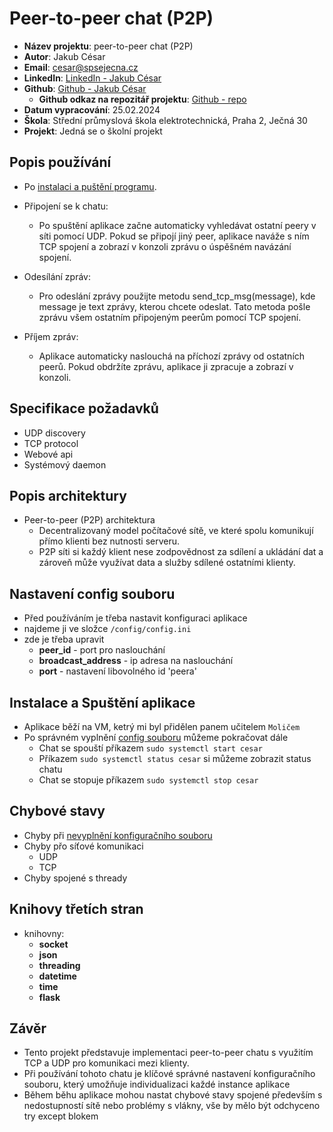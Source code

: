 # Peer-to-peer chat (P2P)
- **Název projektu**: peer-to-peer chat (P2P)
- **Autor**: Jakub César
- **Email**: cesar@spsejecna.cz
- **LinkedIn**: [LinkedIn - Jakub César](https://tr.linkedin.com/in/jakub-c%C3%A9sar-714584243)
- **Github**: [Github - Jakub César](https://github.com/cesarjakub)
    - **Github odkaz na repozitář projektu**: [Github - repo](https://github.com/cesarjakub/alpha_4)
- **Datum vypracování**: 25.02.2024
- **Škola**: Střední průmyslová škola elektrotechnická, Praha 2, Ječná 30 
- **Projekt**: Jedná se o školní projekt

## Popis používání
- Po [instalaci a puštění programu](#instalace-a-spuštění-aplikace).
- Připojení se k chatu:
  - Po spuštění aplikace začne automaticky vyhledávat ostatní peery v síti pomocí UDP.
  Pokud se připojí jiný peer, aplikace naváže s ním TCP spojení a zobrazí v konzoli zprávu o úspěšném navázání spojení.

- Odesílání zpráv:
  - Pro odeslání zprávy použijte metodu send_tcp_msg(message), kde message je text zprávy, kterou chcete odeslat.
  Tato metoda pošle zprávu všem ostatním připojeným peerům pomocí TCP spojení.

- Příjem zpráv:
  - Aplikace automaticky naslouchá na příchozí zprávy od ostatních peerů.
Pokud obdržíte zprávu, aplikace ji zpracuje a zobrazí v konzoli.

## Specifikace požadavků
- UDP discovery
- TCP protocol
- Webové api
- Systémový daemon

## Popis architektury
- Peer-to-peer (P2P) architektura
  - Decentralizovaný model počítačové sítě, ve které spolu komunikují přímo klienti bez nutnosti serveru.
  - P2P síti si každý klient nese zodpovědnost za sdílení a ukládání dat a zároveň může využívat data a služby sdílené ostatními klienty.

## Nastavení config souboru
- Před používáním je třeba nastavit konfiguraci aplikace
- najdeme ji ve složce `/config/config.ini`
- zde je třeba upravit
  - **peer_id** - port pro naslouchání
  - **broadcast_address** - ip adresa na naslouchání
  - **port** - nastavení libovolného id 'peera'

## Instalace a Spuštění aplikace
- Aplikace běží na VM, ketrý mi byl přidělen panem učitelem `Moličem`
- Po správném vyplnění [config souboru](#nastavení-config-souboru) můžeme pokračovat dále
  - Chat se spouští příkazem `sudo systemctl start cesar`
  - Příkazem `sudo systemctl status cesar` si můžeme zobrazit status chatu
  - Chat se stopuje příkazem `sudo systemctl stop cesar`

## Chybové stavy
- Chyby při [nevyplnění konfiguračního souboru](#nastavení-config-souboru)
- Chyby přo síťové komunikaci
  - UDP
  - TCP
- Chyby spojené s thready

## Knihovy třetích stran
- knihovny:
  - **socket**
  - **json**
  - **threading**
  - **datetime**
  - **time**
  - **flask**

## Závěr
- Tento projekt představuje implementaci peer-to-peer chatu s využitím TCP a UDP pro 
komunikaci mezi klienty. 
- Při používání tohoto chatu je klíčové správné nastavení konfiguračního souboru, 
který umožňuje individualizaci každé instance aplikace
- Během běhu aplikace mohou nastat chybové stavy spojené především s nedostupností sítě 
nebo problémy s vlákny, vše by mělo být odchyceno try except blokem